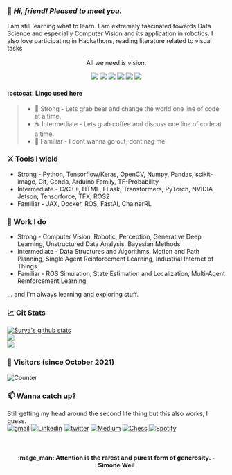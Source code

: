 ### :vulcan_salute: _Hi, friend! Pleased to meet you._ 
<div align="left">I am still learning what to learn. I am extremely fascinated towards Data Science and especially Computer Vision and its application in robotics. I also love participating in Hackathons, reading literature related to visual tasks

<br>
<br>
<div align="center"> All we need is vision.
<div align="center">
  
![](https://img.shields.io/badge/-Deep%20Learning-brightgreend)
![](https://img.shields.io/badge/-Computer%20Vision-yellowgreen)
![](https://img.shields.io/badge/-Robotics-blue)
![](https://img.shields.io/badge/-IoT-yellow)
![](https://img.shields.io/badge/-Art-violet)
![](https://img.shields.io/badge/-Self%20Driving%20Cars-orange)
  </div>
  </div>
  </div>

#### 	:octocat: Lingo used here
> * :beers: Strong - Lets grab beer and change the world one line of code at a time.
> * :coffee: Intermediate - Lets grab coffee and discuss one line of code at a time.
> * :beverage_box: Familiar - I dont wanna go out, dont nag me.

### :crossed_swords: Tools I wield
* Strong - Python, Tensorflow/Keras, OpenCV, Numpy, Pandas, scikit-image, Git, Conda, Arduino Family, TF-Probability
* Intermediate - C/C++, HTML, FLask, Transformers, PyTorch, NVIDIA Jetson, Tensorforce, TFX, ROS2
* Familiar - JAX, Docker, ROS, FastAI, ChainerRL

### :toolbox: Work I do
* Strong - Computer Vision, Robotic, Perception, Generative Deep Learning, Unstructured Data Analysis, Bayesian Methods
* Intermediate - Data Structures and Algorithms, Motion and Path Planning, Single Agent Reinforcement Learning, Industrial Internet of Things
* Familiar - ROS Simulation, State Estimation and Localization, Multi-Agent Reinforcement Learning

... and I'm always learning and exploring stuff. 

### 	:chart_with_upwards_trend: Git Stats

[![Surya's github stats](https://github-readme-stats.vercel.app/api?username=old-school-kid&count_private=true&include_all_commits=true&theme=radical)](https://old-school-kid.github.io/my-portfolio/index.html)
<br>
![](https://github-readme-stats.vercel.app/api/top-langs/?username=old-school-kid&theme=react&line_height=27&layout=compact)
<br>
![](https://github-readme-streak-stats.herokuapp.com/?user=old-school-kid)

### :eyes: Visitors (since October 2021)

![Counter](https://count.getloli.com/get/@old-school-kid?theme=rule23)

### :mailbox: Wanna catch up? 
Still getting my head around the second life thing but this also works, I guess.
<br>
  [![gmail](https://img.shields.io/badge/Gmail-D14836?style=for-the-badge&logo=gmail&logoColor=white)](mailto:mishrasp393@gmail.com)
  [![Linkedin](https://img.shields.io/badge/LinkedIn-0077B5?style=for-the-badge&logo=linkedin&logoColor=white)](https://www.linkedin.com/in/surya-prakash-mishra/)
  [![twitter](https://img.shields.io/badge/Twitter-1DA1F2?style=for-the-badge&logo=twitter&logoColor=white)](https://twitter.com/SuryaIsAllUNeed)
  [![Medium](https://img.shields.io/badge/Rant-12100E?style=for-the-badge&logo=medium&logoColor=white)](https://medium.com/@messedsurya)
  [![Chess](https://img.shields.io/badge/Chess-0EA10B?style=for-the-badge&logo=chess&logoColor=white)](https://www.chess.com/member/chigorinattack)
  [![Spotify](https://img.shields.io/badge/Spotify-077504?style=for-the-badge&logo=spotify&logoColor=white)](https://open.spotify.com/user/pg6nou9t1p1adv0oxzmds1297?si=85C--ZTyRB2S4wcu0KX0dA)
  
 <br>
 <div align="center">
  <h4> :mage_man: Attention is the rarest and purest form of generosity. - Simone Weil </h4>
 </div>


